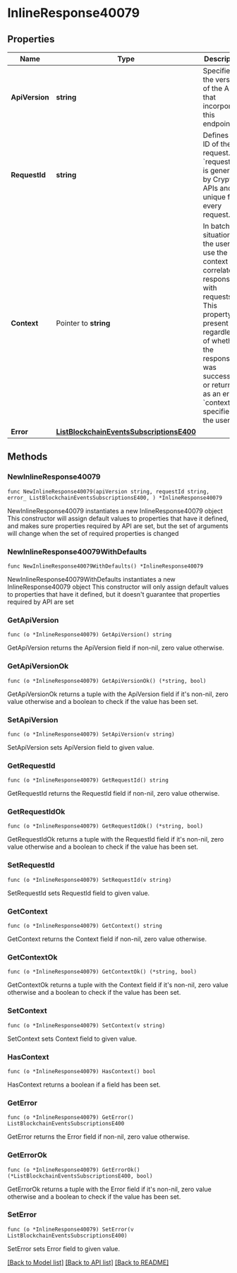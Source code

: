 # InlineResponse40079

## Properties

Name | Type | Description | Notes
------------ | ------------- | ------------- | -------------
**ApiVersion** | **string** | Specifies the version of the API that incorporates this endpoint. | 
**RequestId** | **string** | Defines the ID of the request. The &#x60;requestId&#x60; is generated by Crypto APIs and it&#39;s unique for every request. | 
**Context** | Pointer to **string** | In batch situations the user can use the context to correlate responses with requests. This property is present regardless of whether the response was successful or returned as an error. &#x60;context&#x60; is specified by the user. | [optional] 
**Error** | [**ListBlockchainEventsSubscriptionsE400**](ListBlockchainEventsSubscriptionsE400.md) |  | 

## Methods

### NewInlineResponse40079

`func NewInlineResponse40079(apiVersion string, requestId string, error_ ListBlockchainEventsSubscriptionsE400, ) *InlineResponse40079`

NewInlineResponse40079 instantiates a new InlineResponse40079 object
This constructor will assign default values to properties that have it defined,
and makes sure properties required by API are set, but the set of arguments
will change when the set of required properties is changed

### NewInlineResponse40079WithDefaults

`func NewInlineResponse40079WithDefaults() *InlineResponse40079`

NewInlineResponse40079WithDefaults instantiates a new InlineResponse40079 object
This constructor will only assign default values to properties that have it defined,
but it doesn't guarantee that properties required by API are set

### GetApiVersion

`func (o *InlineResponse40079) GetApiVersion() string`

GetApiVersion returns the ApiVersion field if non-nil, zero value otherwise.

### GetApiVersionOk

`func (o *InlineResponse40079) GetApiVersionOk() (*string, bool)`

GetApiVersionOk returns a tuple with the ApiVersion field if it's non-nil, zero value otherwise
and a boolean to check if the value has been set.

### SetApiVersion

`func (o *InlineResponse40079) SetApiVersion(v string)`

SetApiVersion sets ApiVersion field to given value.


### GetRequestId

`func (o *InlineResponse40079) GetRequestId() string`

GetRequestId returns the RequestId field if non-nil, zero value otherwise.

### GetRequestIdOk

`func (o *InlineResponse40079) GetRequestIdOk() (*string, bool)`

GetRequestIdOk returns a tuple with the RequestId field if it's non-nil, zero value otherwise
and a boolean to check if the value has been set.

### SetRequestId

`func (o *InlineResponse40079) SetRequestId(v string)`

SetRequestId sets RequestId field to given value.


### GetContext

`func (o *InlineResponse40079) GetContext() string`

GetContext returns the Context field if non-nil, zero value otherwise.

### GetContextOk

`func (o *InlineResponse40079) GetContextOk() (*string, bool)`

GetContextOk returns a tuple with the Context field if it's non-nil, zero value otherwise
and a boolean to check if the value has been set.

### SetContext

`func (o *InlineResponse40079) SetContext(v string)`

SetContext sets Context field to given value.

### HasContext

`func (o *InlineResponse40079) HasContext() bool`

HasContext returns a boolean if a field has been set.

### GetError

`func (o *InlineResponse40079) GetError() ListBlockchainEventsSubscriptionsE400`

GetError returns the Error field if non-nil, zero value otherwise.

### GetErrorOk

`func (o *InlineResponse40079) GetErrorOk() (*ListBlockchainEventsSubscriptionsE400, bool)`

GetErrorOk returns a tuple with the Error field if it's non-nil, zero value otherwise
and a boolean to check if the value has been set.

### SetError

`func (o *InlineResponse40079) SetError(v ListBlockchainEventsSubscriptionsE400)`

SetError sets Error field to given value.



[[Back to Model list]](../README.md#documentation-for-models) [[Back to API list]](../README.md#documentation-for-api-endpoints) [[Back to README]](../README.md)



